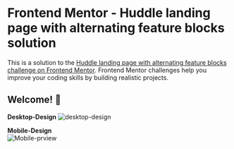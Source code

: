 # Frontend Mentor - Huddle landing page with alternating feature blocks solution

This is a solution to the [Huddle landing page with alternating feature blocks challenge on Frontend Mentor](https://www.frontendmentor.io/challenges/huddle-landing-page-with-alternating-feature-blocks-5ca5f5981e82137ec91a5100). Frontend Mentor challenges help you improve your coding skills by building realistic projects. 


## Welcome! 👋   
************Desktop-Design************
![desktop-design](https://user-images.githubusercontent.com/79145955/154149970-e7b4ffef-198e-4c0e-a757-fb049a062fe9.jpg)

************Mobile-Design************    
![Mobile-prview](https://user-images.githubusercontent.com/79145955/154149573-21354138-04c1-4b60-9f53-8e6cfb3e691f.jpg)
